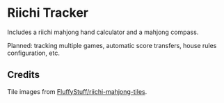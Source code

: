 # Riichi Tracker

Includes a riichi mahjong hand calculator and a mahjong compass.

Planned: tracking multiple games, automatic score transfers, house rules configuration, etc.

## Credits

Tile images from [FluffyStuff/riichi-mahjong-tiles](https://github.com/FluffyStuff/riichi-mahjong-tiles).
